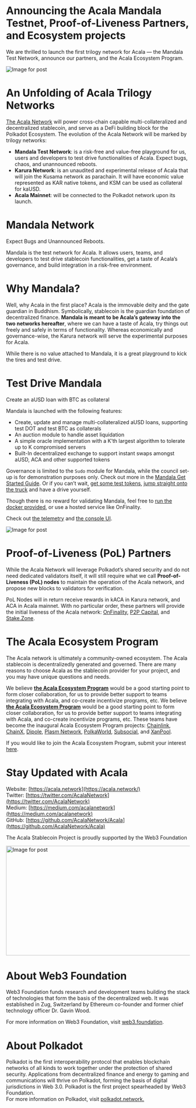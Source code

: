 # Announcing the Acala Mandala Testnet, Proof-of-Liveness Partners, and Ecosystem projects

We are thrilled to launch the first trilogy network for Acala — the Mandala Test Network, announce our partners, and the Acala Ecosystem Program.

![Image for post](https://miro.medium.com/max/5000/0*9hFZBkxybL4cD0nm.jpg)

# An Unfolding of Acala Trilogy Networks

[The Acala Network](https://medium.com/acalanetwork/acala-powering-cross-blockchain-open-finance-applications-on-polkadot-abb6075a6edf) will power cross-chain capable multi-collateralized and decentralized stablecoin, and serve as a DeFi building block for the Polkadot Ecosystem. The evolution of the Acala Network will be marked by trilogy networks:

- **Mandala Test Network**: is a risk-free and value-free playground for us, users and developers to test drive functionalities of Acala. Expect bugs, chaos, and unannounced reboots.
- **Karura Network**: is an unaudited and experimental release of Acala that will join the Kusama network as parachain. It will have economic value represented as KAR native tokens, and KSM can be used as collateral for kaUSD.
- **Acala Mainnet**: will be connected to the Polkadot network upon its launch.

# Mandala Network

Expect Bugs and Unannounced Reboots.

Mandala is the test network for Acala. It allows users, teams, and developers to test drive stablecoin functionalities, get a taste of Acala’s governance, and build integration in a risk-free environment.

# Why Mandala?

Well, why Acala in the first place? Acala is the immovable deity and the gate guardian in Buddhism. Symbolically, stablecoin is the guardian foundation of decentralized finance. **Mandala is meant to be Acala’s gateway into the two networks hereafter**, where we can have a taste of Acala, try things out freely and safely in terms of functionality. Whereas economically and governance-wise, the Karura network will serve the experimental purposes for Acala.

While there is no value attached to Mandala, it is a great playground to kick the tires and test drive.

# Test Drive Mandala

Create an aUSD loan with BTC as collateral

Mandala is launched with the following features:

- Create, update and manage multi-collateralized aUSD loans, supporting test DOT and test BTC as collaterals
- An auction module to handle asset liquidation
- A simple oracle implementation with a K’th largest algorithm to tolerate up to K compromised servers
- Built-In decentralized exchange to support instant swaps amongst aUSD, ACA and other supported tokens

Governance is limited to the `Sudo` module for Mandala, while the council set-up is for demonstration purposes only. Check out more in the [Mandala Get Started Guide](https://github.com/AcalaNetwork/Acala/wiki/1.-Get-Started). Or if you can’t wait, [get some test tokens](https://riot.im/app/#/room/#acala-faucet:matrix.org), [jump straight onto the truck](https://apps.acala.network/) and have a drive yourself.

Though there is no reward for validating Mandala, feel free to [run the docker provided](https://github.com/AcalaNetwork/Acala/wiki/4.-Maintainers), or use a hosted service like OnFinality.

Check out [the telemetry](https://telemetry.polkadot.io/#map/Acala%20Mandala%20Testnet) and [the console UI](https://console.acala.network/).

![Image for post](https://miro.medium.com/max/2560/1*yVxtDSo4DnDyfsrEamb2-Q.gif)

# Proof-of-Liveness (PoL) Partners

While the Acala Network will leverage Polkadot’s shared security and do not need dedicated validators itself, it will still require what we call **Proof-of-Liveness (PoL) nodes** to maintain the operation of the Acala network, and propose new blocks to validators for verification.

PoL Nodes will in return receive rewards in kACA in Karura network, and ACA in Acala mainnet. With no particular order, these partners will provide the initial liveness of the Acala network: [OnFinality](https://www.onfinality.io/), [P2P Capital](https://www.p2pcap.com/), and [Stake.Zone](http://stake.zone/).

# The Acala Ecosystem Program

The Acala network is ultimately a community-owned ecosystem. The Acala stablecoin is decentralizedly generated and governed. There are many reasons to choose Acala as the stablecoin provider for your project, and you may have unique questions and needs.

We believe [**the Acala Ecosystem Program**](https://forms.gle/iYPUrNzSWGmyvPUp6) would be a good starting point to form closer collaboration, for us to provide better support to teams integrating with Acala, and co-create incentivize programs, etc. We believe [**the Acala Ecosystem Program**](https://forms.gle/iYPUrNzSWGmyvPUp6) would be a good starting point to form closer collaboration, for us to provide better support to teams integrating with Acala, and co-create incentivize programs, etc. These teams have become the inaugural Acala Ecosystem Program projects: [Chainlink](https://chain.link/), [ChainX](https://chainx.org/), [Dipole](http://www.dipole.tech/), [Plasm Network](https://github.com/staketechnologies/Plasm), [PolkaWorld](https://www.polkaworld.org/), [Subsocial](http://subsocial.network/), and [XanPool](https://www.xanpool.com/).

If you would like to join the Acala Ecosystem Program, submit your interest [here](https://forms.gle/iYPUrNzSWGmyvPUp6).

# Stay Updated with Acala

Website: [https://acala.network](https://acala.network/)  
Twitter: [https://twitter.com/AcalaNetwork](https://twitter.com/AcalaNetwork)  
Medium: [https://medium.com/acalanetwork](https://medium.com/acalanetwork)  
GitHub: [https://github.com/AcalaNetwork/Acala](https://github.com/AcalaNetwork/Acala)

The Acala Stablecoin Project is proudly supported by the Web3 Foundation

<img alt="Image for post" class="t u v ic aj" src="https://miro.medium.com/max/1500/0\*pJgP3IFBAlYbGn11.jpg" width="750" height="300" srcSet="https://miro.medium.com/max/552/0\*pJgP3IFBAlYbGn11.jpg 276w, https://miro.medium.com/max/1104/0\*pJgP3IFBAlYbGn11.jpg 552w, https://miro.medium.com/max/1280/0\*pJgP3IFBAlYbGn11.jpg 640w, https://miro.medium.com/max/1400/0\*pJgP3IFBAlYbGn11.jpg 700w" sizes="700px" />

# About Web3 Foundation

Web3 Foundation funds research and development teams building the stack of technologies that form the basis of the decentralized web. It was established in Zug, Switzerland by Ethereum co-founder and former chief technology officer Dr. Gavin Wood.

For more information on Web3 Foundation, visit [web3.foundation](https://web3.foundation/).

# About Polkadot

Polkadot is the first interoperability protocol that enables blockchain networks of all kinds to work together under the protection of shared security. Applications from decentralized finance and energy to gaming and communications will thrive on Polkadot, forming the basis of digital jurisdictions in Web 3.0. Polkadot is the first project spearheaded by Web3 Foundation.  
For more information on Polkadot, visit [polkadot.network.](https://polkadot.network/)

